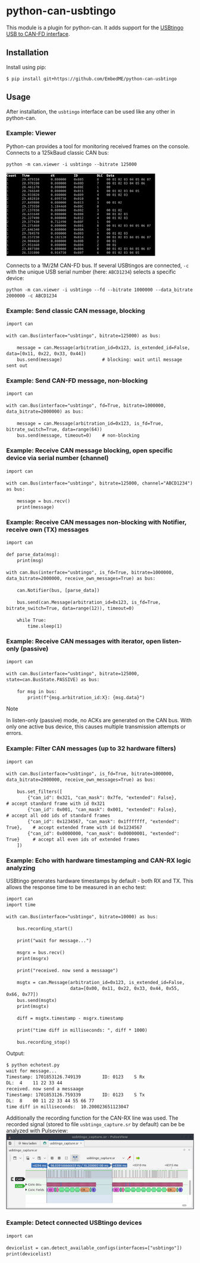 # python-can-usbtingo

This module is a plugin for python-can. It adds support for the [USBtingo USB to CAN-FD interface](https://www.fischl.de/usbtingo/).

## Installation

Install using pip:

    $ pip install git+https://github.com/EmbedME/python-can-usbtingo

## Usage

After installation, the `usbtingo` interface can be used like any other in python-can.

### Example: Viewer

Python-can provides a tool for monitoring received frames on the console.
Connects to a 125kBaud classic CAN bus:

    python -m can.viewer -i usbtingo --bitrate 125000

![Screenshot of python-can viewer.](docs/python_can_viewer.png)

Connects to a 1M/2M CAN-FD bus. If several USBtingos are connected, `-c` with the unique USB serial number (here: `ABCD1234`) selects a specific device:

    python -m can.viewer -i usbtingo --fd --bitrate 1000000 --data_bitrate 2000000 -c ABCD1234    

### Example: Send classic CAN message, blocking

    import can
    
    with can.Bus(interface="usbtingo", bitrate=125000) as bus:

        message = can.Message(arbitration_id=0x123, is_extended_id=False, data=[0x11, 0x22, 0x33, 0x44])
        bus.send(message)               # blocking: wait until message sent out

### Example: Send CAN-FD message, non-blocking

    import can
    
    with can.Bus(interface="usbtingo", fd=True, bitrate=1000000, data_bitrate=2000000) as bus:

        message = can.Message(arbitration_id=0x123, is_fd=True, bitrate_switch=True, data=range(64))
        bus.send(message, timeout=0)    # non-blocking

### Example: Receive CAN message blocking, open specific device via serial number (channel)

    import can
    
    with can.Bus(interface="usbtingo", bitrate=125000, channel="ABCD1234") as bus:

        message = bus.recv()
        print(message)

### Example: Receive CAN messages non-blocking with Notifier, receive own (TX) messages

    import can
    
    def parse_data(msg):
        print(msg)        

    with can.Bus(interface="usbtingo", is_fd=True, bitrate=1000000, data_bitrate=2000000, receive_own_messages=True) as bus:

        can.Notifier(bus, [parse_data])

        bus.send(can.Message(arbitration_id=0x123, is_fd=True, bitrate_switch=True, data=range(12)), timeout=0)

        while True:
            time.sleep(1)

### Example: Receive CAN messages with iterator, open listen-only (passive)

    import can    
    
    with can.Bus(interface="usbtingo", bitrate=125000, state=can.BusState.PASSIVE) as bus:

        for msg in bus:
            print(f"{msg.arbitration_id:X}: {msg.data}")

> [!NOTE]
> In listen-only (passive) mode, no ACKs are generated on the CAN bus. With only one active bus device, this causes multiple transmission attempts or errors.

### Example: Filter CAN messages (up to 32 hardware filters)

    import can    
    
    with can.Bus(interface="usbtingo", is_fd=True, bitrate=1000000, data_bitrate=2000000, receive_own_messages=True) as bus:
    
        bus.set_filters([
            {"can_id": 0x321, "can_mask": 0x7fe, "extended": False},            # accept standard frame with id 0x321
            {"can_id": 0x001, "can_mask": 0x001, "extended": False},            # accept all odd ids of standard frames
            {"can_id": 0x1234567, "can_mask": 0x1fffffff, "extended": True},    # accept extended frame with id 0x1234567
            {"can_id": 0x0000000, "can_mask": 0x00000001, "extended": True}     # accept all even ids of extended frames
        ])

### Example: Echo with hardware timestamping and CAN-RX logic analyzing

USBtingo generates hardware timestamps by default - both RX and TX. This allows the response time to be measured in an echo test:

    import can
    import time

    with can.Bus(interface="usbtingo", bitrate=10000) as bus:

        bus.recording_start()
        
        print("wait for message...")

        msgrx = bus.recv()
        print(msgrx)   

        print("received. now send a messaage")

        msgtx = can.Message(arbitration_id=0x123, is_extended_id=False,
                            data=[0x00, 0x11, 0x22, 0x33, 0x44, 0x55, 0x66, 0x77])
        bus.send(msgtx)
        print(msgtx)

        diff = msgtx.timestamp - msgrx.timestamp

        print("time diff in milliseconds: ", diff * 1000)

        bus.recording_stop()

Output:

    $ python echotest.py 
    wait for message...
    Timestamp: 1701853126.749139        ID: 0123    S Rx                DL:  4    11 22 33 44
    received. now send a messaage
    Timestamp: 1701853126.759339        ID: 0123    S Tx                DL:  8    00 11 22 33 44 55 66 77
    time diff in milliseconds:  10.200023651123047

Additionally the recording function for the CAN-RX line was used. The recorded signal (stored to file `usbtingo_capture.sr` by default) can be be analyzed with Pulseview:
![Screenshot of Pulseview with recorded CAN bus signal.](docs/pulseview_echotest.png)

### Example: Detect connected USBtingo devices

    import can

    devicelist = can.detect_available_configs(interfaces=["usbtingo"])
    print(devicelist)
    
    
